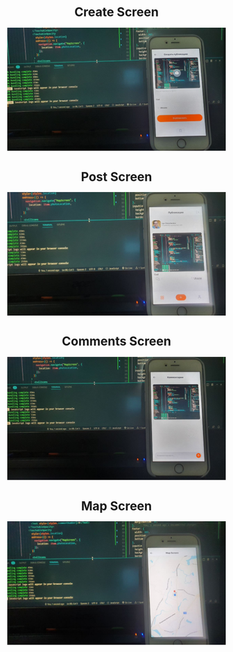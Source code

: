 <h1 align="center">Create Screen</h1>

<img src="./component/img/create.jpg" alt="createScreen"/>

<h1 align="center">Post Screen</h1>

<img src="./component/img/posts.jpg" alt="PostScreen"/>

<h1 align="center">Comments Screen</h1>

<img src="./component/img/comments.jpg" alt="commentsScreen"/>

<h1 align="center">Map Screen</h1>

<img src="./component/img/map.jpg" alt="map"/>
